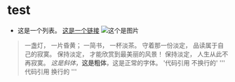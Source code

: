 # test
- 这是一个列表。
[这是一个链接](https://www.baidu.com)
![这个是图片](https://ss0.baidu.com/94o3dSag_xI4khGko9WTAnF6hhy/image/h%3D300/sign=d569af264b10b912a0c1f0fef3fcfcb5/42a98226cffc1e1792fa64ac4690f603728de9e2.jpg)
>一盏灯， 一片昏黄； 一简书， 一杯淡茶。 守着那一份淡定， 品读属于自己的寂寞。 保持淡定， 才能欣赏到最美丽的风景！ 保持淡定， 人生从此不再寂寞。
*这是斜体*，**这是粗体**，这是正常的字体。
'代码引用  不换行的'
'''
代码引用
换行的
'''
